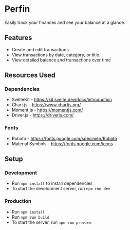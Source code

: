 # Perfin
Easily track your finances and see your balance at a glance.

## Features
- Create and edit transactions
- View transactions by date, category, or title
- View detailed balance and transactions over time

## Resources Used

### Dependencies
- SvelteKit - https://kit.svelte.dev/docs/introduction
- Chart.js - https://www.chartjs.org/
- Moment.js - https://momentjs.com/
- Driver.js - https://driverjs.com/

### Fonts
- Roboto - https://fonts.google.com/specimen/Roboto
- Material Symbols - https://fonts.google.com/icons

## Setup

### Development
- Run `npm install` to install dependencies
- To start the development server, run `npm run dev`

### Production
- Run `npm install`
- Run `npm run build`
- To start the server, run `npm run preview`
